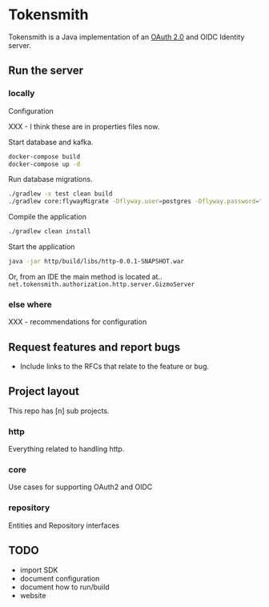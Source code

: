 # Tokensmith
Tokensmith is a Java implementation of an [OAuth 2.0](http://tools.ietf.org/html/rfc6749) and OIDC Identity server. 

## Run the server

### locally

Configuration

XXX - I think these are in properties files now.

Start database and kafka.
```bash
docker-compose build
docker-compose up -d
```

Run database migrations.
```bash
./gradlew -x test clean build
./gradlew core:flywayMigrate -Dflyway.user=postgres -Dflyway.password="" -Dflyway.url="jdbc:postgresql://127.0.0.1:5432/auth"
```

Compile the application
```bash
./gradlew clean install
```

Start the application
```bash
java -jar http/build/libs/http-0.0.1-SNAPSHOT.war
```

Or, from an IDE the main method is located at..
`net.tokensmith.authorization.http.server.GizmoServer`

### else where
XXX - recommendations for configuration


## Request features and report bugs
 - Include links to the RFCs that relate to the feature or bug.

## Project layout
This repo has [n] sub projects.

### http
Everything related to handling http.
### core
Use cases for supporting OAuth2 and OIDC
### repository
Entities and Repository interfaces

## TODO
 - import SDK
 - document configuration
 - document how to run/build
 - website